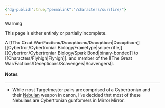 ```yaml
---
{"dg-publish":true,"permalink":"/characters/surefire/"}
---
```

  
>[!warning] 
>This page is either entirely or partially incomplete. 

A [[The Great War/Factions/Decepticons/Decepticon\|Decepticon]] [[Cybertron/Cybertronian Biology/Frametype\|sniper rifle]] [[Cybertron/Cybertronian Biology/Spark Bond\|binary-bonded]] to [[Characters/Flyhigh\|Flyhigh]]. and member of the [[The Great War/Factions/Decepticons/Scavengers\|Scavengers]].
#### Notes
---
- While most Targetmaster pairs are comprised of a Cybertronian and their [Nebulan](https://tfwiki.net/wiki/Nebulan) weapon in canon, I’ve decided that most of these Nebulans are Cybertronian gunformers in Mirror Mirror. 